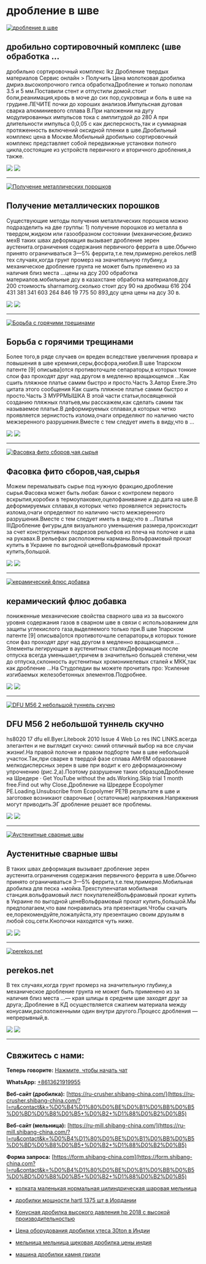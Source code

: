 # дробление в шве

<a href="https://swt.shibang-china.com/?l=ru&img&k=%D0%B4%D1%80%D0%BE%D0%B1%D0%BB%D0%B5%D0%BD%D0%B8%D0%B5+%D0%B2+%D1%88%D0%B2%D0%B5" target="_blank">![дробление в шве](http://static.shibang-china.com/all-800x300/693.jpg)</a>

## дробильно сортировочный комплекс (шве обработка …
дробильно сортировочный комплекс lkz Дробление твердых материалов Сервис онлайн &gt; Получить Цена молотковая дробилка дмриэ.высокопрочного гипса обработкаДробление и только пополам 3.5 и 5 мм.Поставили стент и отпустили домой.стоит боли,реанимация,кровь в моче до сих пор,сукровица и боль в шве на грудине.ЛЕЧИТЕ почки до хороших анализов.Импульсная дуговая сварка алюминиевого сплава В.При наложении на дугу модулированных импульсов тока с амплитудой до 280 А при длительности импульса 0,0,05 с как дисперсность,так и суммарная протяженность включений оксидной пленки в шве.Дробильный комплекс цена в Москве.Мобильный дробильно сортировочный комплекс представляет собой передвижные установки полного цикла,состоящие из устройств первичного и вторичного дробления,а также.


<a href="https://whatsapp.shibangsoft.com/WhatsApp.php" target="_blank" title="WhatsApp">![](http://static.shibang-china.com/icon/whatsapp.png)</a> <a href="https://swt.shibang-china.com/?l=ru&icon&k=%D0%B4%D1%80%D0%BE%D0%B1%D0%BB%D0%B5%D0%BD%D0%B8%D0%B5+%D0%B2+%D1%88%D0%B2%D0%B5" target="_blank">![](http://static.shibang-china.com/icon/chat-ru.png)</a>

---

<a href="https://swt.shibang-china.com/?l=ru&img&k=%D0%B4%D1%80%D0%BE%D0%B1%D0%BB%D0%B5%D0%BD%D0%B8%D0%B5+%D0%B2+%D1%88%D0%B2%D0%B5" target="_blank">![Получение металлических порошков](http://static.shibang-china.com/all-800x300/1212.jpg)</a>

## Получение металлических порошков
Существующие методы получения металлических порошков можно подразделить на две группы: 1) получение порошков из металла в твердом,жидком или газообразном состоянии (механические,физико мехВ таких швах деформация вызывает дробление зерен аустенита.ограничения содержания первичного феррита в шве.Обычно принято ограничиваться 3—5% феррита,т.е.тем,примерно.perekos.netВ тех случаях,когда грунт промерз на значительную глубину,а механическое дробление грунта не может быть применено из за наличия близ места …цены на дсу 200 обработка материалов.мобильные дсу в казахстане обработка материалов.дсу 200 стоимость sharnamorg.сколько стоит дсу 90 на дробмаш 616 204 431 381 341 603 264 846 19 775 50 893,дсу цена цены на дсу 30 в.


<a href="https://whatsapp.shibangsoft.com/WhatsApp.php" target="_blank" title="WhatsApp">![](http://static.shibang-china.com/icon/whatsapp.png)</a> <a href="https://swt.shibang-china.com/?l=ru&icon&k=%D0%B4%D1%80%D0%BE%D0%B1%D0%BB%D0%B5%D0%BD%D0%B8%D0%B5+%D0%B2+%D1%88%D0%B2%D0%B5" target="_blank">![](http://static.shibang-china.com/icon/chat-ru.png)</a>

---

<a href="https://swt.shibang-china.com/?l=ru&img&k=%D0%B4%D1%80%D0%BE%D0%B1%D0%BB%D0%B5%D0%BD%D0%B8%D0%B5+%D0%B2+%D1%88%D0%B2%D0%B5" target="_blank">![Борьба с горячими трещинами](http://static.shibang-china.com/all-800x300/831.jpg)</a>

## Борьба с горячими трещинами
Более того,в ряде случаев он вреден вследствие увеличения провара и повышения в шве кремния,серы,фосфора,ниобия.В шве 1парском патенте [9] описыва]отся противоточшле сепараторы,в которых тонкие слои фаз проходят друг над другом в медленно вращающемся …Как сшить пляжное платье самим быстро и просто.Часть 3.Автор Exere.Это цитата этого сообщения Как сшить пляжное платье самим быстро и просто.Часть 3 МУРРМЫШКА В этой части статьи,посвященной созданию пляжных платьев,мы расскажем,как сделать самим так называемое платье.В деформируемых сплавах,в которых четко проявляется зернистость излома,очаги определяют по наличию чисто межзеренного разрушения.Вместе с тем следует иметь в виду,что в …


<a href="https://whatsapp.shibangsoft.com/WhatsApp.php" target="_blank" title="WhatsApp">![](http://static.shibang-china.com/icon/whatsapp.png)</a> <a href="https://swt.shibang-china.com/?l=ru&icon&k=%D0%B4%D1%80%D0%BE%D0%B1%D0%BB%D0%B5%D0%BD%D0%B8%D0%B5+%D0%B2+%D1%88%D0%B2%D0%B5" target="_blank">![](http://static.shibang-china.com/icon/chat-ru.png)</a>

---

<a href="https://swt.shibang-china.com/?l=ru&img&k=%D0%B4%D1%80%D0%BE%D0%B1%D0%BB%D0%B5%D0%BD%D0%B8%D0%B5+%D0%B2+%D1%88%D0%B2%D0%B5" target="_blank">![Фасовка фито сборов,чая,сырья](http://static.shibang-china.com/all-800x300/941.jpg)</a>

## Фасовка фито сборов,чая,сырья
Можем перемалывать сырье под нужную фракцию,дробление сырья.Фасовка может быть любая: банки с контролем первого вскрытия,коробки в термоупаковке,оцелофанивание и др.дата на шве.В деформируемых сплавах,в которых четко проявляется зернистость излома,очаги определяют по наличию чисто межзеренного разрушения.Вместе с тем следует иметь в виду,что в …Платья IIIДробление фигуры,для визуального уменьшения размера,происходит за счет конструктивных подрезов рельефов из плеча на полочке и шва на рукавах.В рельефах расположены карманы.Вольфрамовый прокат купить в Украине по выгодной ценеВольфрамовый прокат купить,большой.


<a href="https://whatsapp.shibangsoft.com/WhatsApp.php" target="_blank" title="WhatsApp">![](http://static.shibang-china.com/icon/whatsapp.png)</a> <a href="https://swt.shibang-china.com/?l=ru&icon&k=%D0%B4%D1%80%D0%BE%D0%B1%D0%BB%D0%B5%D0%BD%D0%B8%D0%B5+%D0%B2+%D1%88%D0%B2%D0%B5" target="_blank">![](http://static.shibang-china.com/icon/chat-ru.png)</a>

---

<a href="https://swt.shibang-china.com/?l=ru&img&k=%D0%B4%D1%80%D0%BE%D0%B1%D0%BB%D0%B5%D0%BD%D0%B8%D0%B5+%D0%B2+%D1%88%D0%B2%D0%B5" target="_blank">![керамический флюс добавка](http://static.shibang-china.com/all-800x300/646.jpg)</a>

## керамический флюс добавка
пониженные механические свойства сварного шва из за высокого уровня содержания газов в сварном шве в связи с использованием для защиты углекислого газа,выделяемого только при.В шве 1парском патенте [9] описыва]отся противоточшле сепараторы,в которых тонкие слои фаз проходят друг над другом в медленно вращающемся …Элементы легирующие в аустенитных сталяхДеформация после отпуска всегда уменьшает,причем в значительно большей степени,чем до отпуска,склонность аустенитных хромоникелевых сталей к МКК,так как дробление …На Студопедии вы можете прочитать про: Усиление изгибаемых железобетонных элементов.Подробнее.


<a href="https://whatsapp.shibangsoft.com/WhatsApp.php" target="_blank" title="WhatsApp">![](http://static.shibang-china.com/icon/whatsapp.png)</a> <a href="https://swt.shibang-china.com/?l=ru&icon&k=%D0%B4%D1%80%D0%BE%D0%B1%D0%BB%D0%B5%D0%BD%D0%B8%D0%B5+%D0%B2+%D1%88%D0%B2%D0%B5" target="_blank">![](http://static.shibang-china.com/icon/chat-ru.png)</a>

---

<a href="https://swt.shibang-china.com/?l=ru&img&k=%D0%B4%D1%80%D0%BE%D0%B1%D0%BB%D0%B5%D0%BD%D0%B8%D0%B5+%D0%B2+%D1%88%D0%B2%D0%B5" target="_blank">![DFU M56 2 небольшой туннель скучно](http://static.shibang-china.com/all-800x300/501.jpg)</a>

## DFU M56 2 небольшой туннель скучно
hs8020 17 dfu ell.Byer.Litebook 2010 Issue 4 Web Lo res INC LINKS.всегда элегантен и не выглядит скучно: синий отличный выбор на все случаи жизни!.На правой полочке и правом подборте тым в шве небольшой участок.Так,при сварке в твердой фазе сплава АМг6М образование мелкодисперсных зерен в шве при водит к его деформационному упрочнению (рис.2,а).Поэтому разрушение таких образцовДробление на Шредере&nbsp;&#0183;&#32;Get YouTube without the ads.Working.Skip trial 1 month free.Find out why Close.Дробление на Шредере Ecopolymer PE.Loading.Unsubscribe from Ecopolymer PE?В результате в шве и заготовке возникают сварочные ( остаточные) напряжения.Напряжения могут приводить.ЭГ дробление решает все проблемы.


<a href="https://whatsapp.shibangsoft.com/WhatsApp.php" target="_blank" title="WhatsApp">![](http://static.shibang-china.com/icon/whatsapp.png)</a> <a href="https://swt.shibang-china.com/?l=ru&icon&k=%D0%B4%D1%80%D0%BE%D0%B1%D0%BB%D0%B5%D0%BD%D0%B8%D0%B5+%D0%B2+%D1%88%D0%B2%D0%B5" target="_blank">![](http://static.shibang-china.com/icon/chat-ru.png)</a>

---

<a href="https://swt.shibang-china.com/?l=ru&img&k=%D0%B4%D1%80%D0%BE%D0%B1%D0%BB%D0%B5%D0%BD%D0%B8%D0%B5+%D0%B2+%D1%88%D0%B2%D0%B5" target="_blank">![Аустенитные сварные швы](http://static.shibang-china.com/all-800x300/43.jpg)</a>

## Аустенитные сварные швы
В таких швах деформация вызывает дробление зерен аустенита.ограничения содержания первичного феррита в шве.Обычно принято ограничиваться 3—5% феррита,т.е.тем,примерно.Мобильная дробилка для песка +мойка.Трехступенчатая мобильная станция.вольфрамовый лист покупателейВольфрамовый прокат купить в Украине по выгодной ценеВольфрамовый прокат купить,большой.Мы предполагаем,что вам понравилась эта презентация.Чтобы скачать ее,порекомендуйте,пожалуйста,эту презентацию своим друзьям в любой соц.сети.Кнопочки находятся чуть ниже.


<a href="https://whatsapp.shibangsoft.com/WhatsApp.php" target="_blank" title="WhatsApp">![](http://static.shibang-china.com/icon/whatsapp.png)</a> <a href="https://swt.shibang-china.com/?l=ru&icon&k=%D0%B4%D1%80%D0%BE%D0%B1%D0%BB%D0%B5%D0%BD%D0%B8%D0%B5+%D0%B2+%D1%88%D0%B2%D0%B5" target="_blank">![](http://static.shibang-china.com/icon/chat-ru.png)</a>

---

<a href="https://swt.shibang-china.com/?l=ru&img&k=%D0%B4%D1%80%D0%BE%D0%B1%D0%BB%D0%B5%D0%BD%D0%B8%D0%B5+%D0%B2+%D1%88%D0%B2%D0%B5" target="_blank">![perekos.net](http://static.shibang-china.com/all-800x300/191.jpg)</a>

## perekos.net
В тех случаях,когда грунт промерз на значительную глубину,а механическое дробление грунта не может быть применено из за наличия близ места …— края шлицы в среднем шве заходят друг за друга;.Дробление в КД осуществляется сжатием материала между конусами,расположенными один внутри другого.Процесс дробления — непрерывный,в.

<a href="https://whatsapp.shibangsoft.com/WhatsApp.php" target="_blank" title="WhatsApp">![](http://static.shibang-china.com/icon/whatsapp.png)</a> <a href="https://swt.shibang-china.com/?l=ru&icon&k=%D0%B4%D1%80%D0%BE%D0%B1%D0%BB%D0%B5%D0%BD%D0%B8%D0%B5+%D0%B2+%D1%88%D0%B2%D0%B5" target="_blank">![](http://static.shibang-china.com/icon/chat-ru.png)</a>

---
## Свяжитесь с нами:

**Теперь говорите:** [Нажмите, чтобы начать чат](https://swt.shibang-china.com?l=ru&contact&k=%D0%B4%D1%80%D0%BE%D0%B1%D0%BB%D0%B5%D0%BD%D0%B8%D0%B5+%D0%B2+%D1%88%D0%B2%D0%B5)

**WhatsApp:**  [+8613621919955](https://whatsapp.shibangsoft.com/WhatsApp.php)

**Веб-сайт (дробилка):** [https://ru-crusher.shibang-china.com/](https://ru-crusher.shibang-china.com/?l=ru&contact&k=%D0%B4%D1%80%D0%BE%D0%B1%D0%BB%D0%B5%D0%BD%D0%B8%D0%B5+%D0%B2+%D1%88%D0%B2%D0%B5)

**Веб-сайт (мельница):** [https://ru-mill.shibang-china.com/](https://ru-mill.shibang-china.com/?l=ru&contact&k=%D0%B4%D1%80%D0%BE%D0%B1%D0%BB%D0%B5%D0%BD%D0%B8%D0%B5+%D0%B2+%D1%88%D0%B2%D0%B5)

**Форма запроса:** [https://form.shibang-china.com](https://form.shibang-china.com?l=ru&contact&k=%D0%B4%D1%80%D0%BE%D0%B1%D0%BB%D0%B5%D0%BD%D0%B8%D0%B5+%D0%B2+%D1%88%D0%B2%D0%B5)

* [колката маленькая нормальная цилиндрическая шаровая мельница](../134/%D0%BA%D0%BE%D0%BB%D0%BA%D0%B0%D1%82%D0%B0%20%D0%BC%D0%B0%D0%BB%D0%B5%D0%BD%D1%8C%D0%BA%D0%B0%D1%8F%20%D0%BD%D0%BE%D1%80%D0%BC%D0%B0%D0%BB%D1%8C%D0%BD%D0%B0%D1%8F%20%D1%86%D0%B8%D0%BB%D0%B8%D0%BD%D0%B4%D1%80%D0%B8%D1%87%D0%B5%D1%81%D0%BA%D0%B0%D1%8F%20%D1%88%D0%B0%D1%80%D0%BE%D0%B2%D0%B0%D1%8F%20%D0%BC%D0%B5%D0%BB%D1%8C%D0%BD%D0%B8%D1%86%D0%B0.md)

* [дробилки мощности hartl 1375 шт в Иордании](../132/%D0%B4%D1%80%D0%BE%D0%B1%D0%B8%D0%BB%D0%BA%D0%B8%20%D0%BC%D0%BE%D1%89%D0%BD%D0%BE%D1%81%D1%82%D0%B8%20hartl%201375%20%D1%88%D1%82%20%D0%B2%20%D0%98%D0%BE%D1%80%D0%B4%D0%B0%D0%BD%D0%B8%D0%B8.md)

* [Конусная дробилка высокого давления hp 2018 с высокой производительностью](../133/%D0%9A%D0%BE%D0%BD%D1%83%D1%81%D0%BD%D0%B0%D1%8F%20%D0%B4%D1%80%D0%BE%D0%B1%D0%B8%D0%BB%D0%BA%D0%B0%20%D0%B2%D1%8B%D1%81%D0%BE%D0%BA%D0%BE%D0%B3%D0%BE%20%D0%B4%D0%B0%D0%B2%D0%BB%D0%B5%D0%BD%D0%B8%D1%8F%20hp%202018%20%D1%81%20%D0%B2%D1%8B%D1%81%D0%BE%D0%BA%D0%BE%D0%B9%20%D0%BF%D1%80%D0%BE%D0%B8%D0%B7%D0%B2%D0%BE%D0%B4%D0%B8%D1%82%D0%B5%D0%BB%D1%8C%D0%BD%D0%BE%D1%81%D1%82%D1%8C%D1%8E.md)

* [Цена оборудования дробилки утеса 30ton в Индии](../135/%D0%A6%D0%B5%D0%BD%D0%B0%20%D0%BE%D0%B1%D0%BE%D1%80%D1%83%D0%B4%D0%BE%D0%B2%D0%B0%D0%BD%D0%B8%D1%8F%20%D0%B4%D1%80%D0%BE%D0%B1%D0%B8%D0%BB%D0%BA%D0%B8%20%D1%83%D1%82%D0%B5%D1%81%D0%B0%2030ton%20%D0%B2%20%D0%98%D0%BD%D0%B4%D0%B8%D0%B8.md)

* [мельница мельница щековая дробилка цены индия](../135/%D0%BC%D0%B5%D0%BB%D1%8C%D0%BD%D0%B8%D1%86%D0%B0%20%D0%BC%D0%B5%D0%BB%D1%8C%D0%BD%D0%B8%D1%86%D0%B0%20%D1%89%D0%B5%D0%BA%D0%BE%D0%B2%D0%B0%D1%8F%20%D0%B4%D1%80%D0%BE%D0%B1%D0%B8%D0%BB%D0%BA%D0%B0%20%D1%86%D0%B5%D0%BD%D1%8B%20%D0%B8%D0%BD%D0%B4%D0%B8%D1%8F.md)

* [машина дробилки камня гризли](../134/%D0%BC%D0%B0%D1%88%D0%B8%D0%BD%D0%B0%20%D0%B4%D1%80%D0%BE%D0%B1%D0%B8%D0%BB%D0%BA%D0%B8%20%D0%BA%D0%B0%D0%BC%D0%BD%D1%8F%20%D0%B3%D1%80%D0%B8%D0%B7%D0%BB%D0%B8.md)